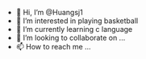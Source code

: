 - 👋 Hi, I’m @Huangsj1
- 👀 I’m interested in playing basketball
- 🌱 I’m currently learning c language
- 💞️ I’m looking to collaborate on ...
- 📫 How to reach me ...

<!---
Huangsj1/Huangsj1 is a ✨ special ✨ repository because its `README.md` (this file) appears on your GitHub profile.
You can click the Preview link to take a look at your changes.
--->
